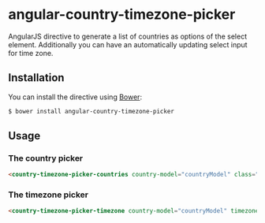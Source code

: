 # angular-country-timezone-picker

AngularJS directive to generate a list of countries as options of the select element. Additionally you can have an automatically updating select input for time zone.

## Installation

You can install the directive using [Bower](http://bower.io/):

```bash
$ bower install angular-country-timezone-picker
```

## Usage

### The country picker
```html
<country-timezone-picker-countries country-model="countryModel" class="form-control input-lg"></country-timezone-picker-countries>
```

### The timezone picker
```html
<country-timezone-picker-timezone country-model="countryModel" timezone-model="timezoneModel" class="form-control input-lg"></country-timezone-picker-timezone>
```
